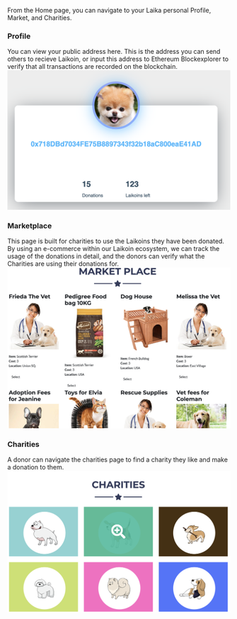 From the Home page, you can navigate to your Laika personal Profile, Market, and Charities.

### Profile
You can view your public address here. This is the address you can send others to recieve Laikoin, or input this address to Ethereum Blockexplorer to verify that all transactions are recorded on the blockchain.
![profilePage](images/profile.png)

### Marketplace
This page is built for charities to use the Laikoins they have been donated. By using an e-commerce within our Laikoin ecosystem, we can track the usage of the donations in detail, and the donors can verify what the Charities are using their donations for.
![marketPlace](images/marketPlace.png)

### Charities
A donor can navigate the charities page to find a charity they like and make a donation to them.
![charities.png](images/charities.png)
